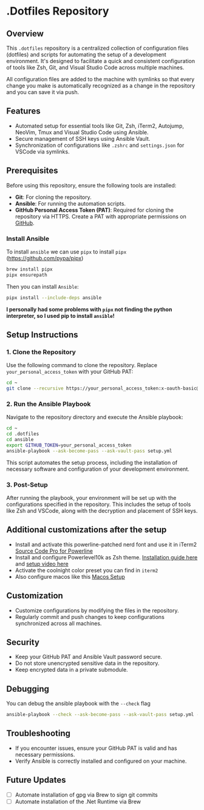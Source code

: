 # .Dotfiles Repository

## Overview

This `.dotfiles` repository is a centralized collection of configuration files (dotfiles) and scripts for automating the setup of a development environment. It's designed to facilitate a quick and consistent configuration of tools like Zsh, Git, and Visual Studio Code across multiple machines.

All configuration files are added to the machine with symlinks so that every change you make is automatically recognized as a change in the repository and you can save it via push.

## Features

- Automated setup for essential tools like Git, Zsh, iTerm2, Autojump, NeoVim, Tmux and Visual Studio Code using Ansible.
- Secure management of SSH keys using Ansible Vault.
- Synchronization of configurations like `.zshrc` and `settings.json` for VSCode via symlinks.

## Prerequisites

Before using this repository, ensure the following tools are installed:

- **Git**: For cloning the repository.
- **Ansible**: For running the automation scripts.
- **GitHub Personal Access Token (PAT)**: Required for cloning the repository via HTTPS. Create a PAT with appropriate permissions on [GitHub](https://github.com/settings/tokens).

### Install Ansible

To install `ansible` we can use `pipx` to install `pipx` (https://github.com/pypa/pipx)

```bash
brew install pipx
pipx ensurepath
```

Then you can install `Ansible`:

```bash
pipx install --include-deps ansible
```

**I personally had some problems with `pipx` not finding the python interpreter, so I used pip to install `ansible`!**

## Setup Instructions

### 1. Clone the Repository

Use the following command to clone the repository. Replace `your_personal_access_token` with your GitHub PAT:

```bash
cd ~
git clone --recursive https://your_personal_access_token:x-oauth-basic@github.com/yourusername/.dotfiles.git
```

### 2. Run the Ansible Playbook

Navigate to the repository directory and execute the Ansible playbook:

```bash
cd ~
cd .dotfiles
cd ansible
export GITHUB_TOKEN=your_personal_access_token
ansible-playbook --ask-become-pass --ask-vault-pass setup.yml
```

This script automates the setup process, including the installation of necessary software and configuration of your development environment.

### 3. Post-Setup

After running the playbook, your environment will be set up with the configurations specified in the repository. This includes the setup of tools like Zsh and VSCode, along with the decryption and placement of SSH keys.

## Additional customizations after the setup

- Install and activate this powerline-patched nerd font and use it in iTerm2 [Source Code Pro for Powerline](https://github.com/ryanoasis/nerd-fonts/releases/download/v3.2.1/SourceCodePro.zip)
- Install and configure Powerlevel10k as Zsh theme. [Installation guide here](https://github.com/romkatv/powerlevel10k#oh-my-zsh) and [setup video here](https://www.youtube.com/watch?v=CF1tMjvHDRA&ab_channel=JoseanMartinez)
- Activate the coolnight color preset you can find in `iterm2`
- Also configure macos like this [Macos Setup](./MACOS.md)

## Customization

- Customize configurations by modifying the files in the repository.
- Regularly commit and push changes to keep configurations synchronized across all machines.

## Security

- Keep your GitHub PAT and Ansible Vault password secure.
- Do not store unencrypted sensitive data in the repository.
- Keep encrypted data in a private submodule.

## Debugging

You can debug the ansible playbook with the `--check` flag

```bash
ansible-playbook --check --ask-become-pass --ask-vault-pass setup.yml -vvv
```

## Troubleshooting

- If you encounter issues, ensure your GitHub PAT is valid and has necessary permissions.
- Verify Ansible is correctly installed and configured on your machine.

## Future Updates

- [ ] Automate installation of gpg via Brew to sign git commits
- [ ] Automate installation of the .Net Runtime via Brew
